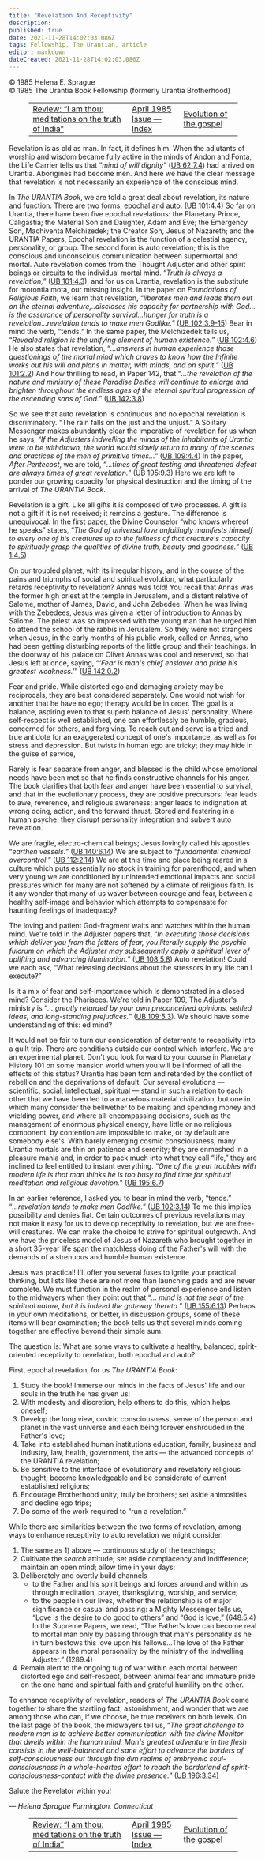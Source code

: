 ```yaml
---
title: "Revelation And Receptivity"
description: 
published: true
date: 2021-11-28T14:02:03.086Z
tags: Fellowship, The Urantian, article
editor: markdown
dateCreated: 2021-11-28T14:02:03.086Z
---
```


<p class="v-card v-sheet theme--light grey lighten-3 px-2">© 1985 Helena E. Sprague<br>© 1985 The Urantia Book Fellowship (formerly Urantia Brotherhood)</p>
<figure class="table chapter-navigator">
  <table>
    <tbody>
      <tr>
        <td>
        <a href="/en/article/Probal_Dasgupta/Review_I_am_thou_meditations_on_the_truth_of_India">
          <span class="mdi mdi-arrow-left-drop-circle"></span><span class="pl-2">Review: “I am thou: meditations on the truth of India”</span>
        </a>
        </td>
        <td>
        <a href="/en/index/articles_the_urantian#april-1985-issue">
          <span class="mdi mdi-book-open-variant"></span><span class="pl-2">April 1985 Issue — Index</span>
        </a>
        </td>
        <td>
        <a href="/en/article/Jeff_Wattles/Evolution_of_the_gospel">
          <span class="pr-2">Evolution of the gospel</span><span class="mdi mdi-arrow-right-drop-circle"></span>
        </a>
        </td>
      </tr>
    </tbody>
  </table>
</figure>


Revelation is as old as man. In fact, it defines him. When the adjutants of worship and wisdom became fully active in the minds of Andon and Fonta, the Life Carrier tells us that “_mind of will dignity_” (<a id="a36_205"></a>[UB 62:7.4](/en/The_Urantia_Book/62#p7_4)) had arrived on Urantia. Aborigines had become men. And here we have the clear message that revelation is not necessarily an experience of the conscious mind.

In _The URANTIA Book_, we are told a great deal about revelation, its nature and function. There are two forms, epochal and auto. (<a id="a38_131"></a>[UB 101:4.4](/en/The_Urantia_Book/101#p4_4)) So far on Urantia, there have been five epochal revelations: the Planetary Prince, Caligastia; the Material Son and Daughter, Adam and Eve; the Emergency Son, Machiventa Melchizedek; the Creator Son, Jesus of Nazareth; and the URANTIA Papers, Epochal revelation is the function of a celestial agency, personality, or group. The second form is auto revelation; this is the conscious and unconscious communication between supermortal and mortal. Auto revelation comes from the Thought Adjuster and other spirit beings or circuits to the individual mortal mind. “_Truth is always a revelation,_” (<a id="a38_770"></a>[UB 101:4.3](/en/The_Urantia_Book/101#p4_3)), and for us on Urantia, revelation is the substitute for morontia mota, our missing insight. In the paper on _Foundations of Religious Faith_, we learn that revelation, “_liberates men and leads them out on the eternal adventure,..discloses his capacity for partnership with God... is the assurance of personality survival...hunger for truth is a revelation...revelation tends to make men Godlike._” (<a id="a38_1216"></a>[UB 102:3.9-15](/en/The_Urantia_Book/102#p3_9)) Bear in mind the verb, ”tends.“ In the same paper, the Melchizedek tells us, “_Revealed religion is the unifying element of human existence._” (<a id="a38_1408"></a>[UB 102:4.6](/en/The_Urantia_Book/102#p4_6)) He also states that revelation, “_...answers in human experience those questionings of the mortal mind which craves to know how the Infinite works out his will and plans in matter, with minds, and on spirit._” (<a id="a38_1664"></a>[UB 101:2.2](/en/The_Urantia_Book/101#p2_2)) And how thrilling to read, in Paper 142, that “_...the revelation of the nature and ministry of these Paradise Deities will continue to enlarge and brighten throughout the endless ages of the eternal spiritual progression of the ascending sons of God._” (<a id="a38_1964"></a>[UB 142:3.8](/en/The_Urantia_Book/142#p3_8))

So we see that auto revelation is continuous and no epochal revelation is discriminatory. “The rain falls on the just and the unjust.” A Solitary Messenger makes abundantly clear the imperative of revelation for us when he says, “_If the Adjusters indwelling the minds of the inhabitants of Urantia were to be withdrawn, the world would slowly return to many of the scenes and practices of the men of primitive times..._” (<a id="a40_423"></a>[UB 109:4.4](/en/The_Urantia_Book/109#p4_4)) In the paper, _After Pentecost_, we are told, “_...times of great testing and threatened defeat are always times of great revelation._” (<a id="a40_605"></a>[UB 195:9.3](/en/The_Urantia_Book/195#p9_3)) Here we are left to ponder our growing capacity for physical destruction and the timing of the arrival of _The URANTIA Book_.

Revelation is a gift. Like all gifts it is composed of two processes. A gift is not a gift if it is not received; it remains a gesture. The difference is unequivocal. In the first paper, the Divine Counselor “who knows whereof he speaks” states, “_The God of universal love unfailingly manifests himself to every one of his creatures up to the fullness of that creature's capacity to spiritually grasp the qualities of divine truth, beauty and goodness._” (<a id="a42_457"></a>[UB 1:4.5](/en/The_Urantia_Book/1#p4_5))

On our troubled planet, with its irregular history, and in the course of the pains and triumphs of social and spiritual evolution, what particularly retards receptivity to revelation? Annas was told! You recall that Annas was the former high priest at the temple in Jerusalem, and a distant relative of Salome, mother of James, David, and John Zebedee. When he was living with the Zebedees, Jesus was given a letter of introduction to Annas by Salome. The priest was so impressed with the young man that he urged him to attend the school of the rabbis in Jerusalem. So they were not strangers when Jesus, in the early months of his public work, called on Annas, who had been getting disturbing reports of the little group and their teachings. In the doorway of his palace on Olivet Annas was cool and reserved, so that Jesus left at once, saying, “_‘Fear is man's chief enslaver and pride his greatest weakness.’_” (<a id="a44_916"></a>[UB 142:0.2](/en/The_Urantia_Book/142#p0_2))

Fear and pride. While distorted ego and damaging anxiety may be reciprocals, they are best considered separately. One would not wish for another that he have no ego; therapy would be in order. The goal is a balance, aspiring even to that superb balance of Jesus' personality. Where self-respect is well established, one can effortlessly be humble, gracious, concerned for others, and forgiving. To reach out and serve is a tried and true antidote for an exaggerated concept of one's importance, as well as for stress and depression. But twists in human ego are tricky; they may hide in the guise of service,

Rarely is fear separate from anger, and blessed is the child whose emotional needs have been met so that he finds constructive channels for his anger. The book clarifies that both fear and anger have been essential to survival, and that in the evolutionary process, they are positive precursors: fear leads to awe, reverence, and religious awareness; anger leads to indignation at wrong doing, action, and the forward thrust. Stored and festering in a human psyche, they disrupt personality integration and subvert auto revelation.

We are fragile, electro-chemical beings; Jesus lovingly called his apostles “_earthen vessels._” (<a id="a50_98"></a>[UB 140:6.14](/en/The_Urantia_Book/140#p6_14)) We are subject to “_fundamental chemical overcontrol._” (<a id="a50_202"></a>[UB 112:2.14](/en/The_Urantia_Book/112#p2_14)) We are at this time and place being reared in a culture which puts essentially no stock in training for parenthood, and when very young we are conditioned by unintended emotional impacts and social pressures which for many are not softened by a climate of religious faith. Is it any wonder that many of us waver between courage and fear, between a healthy self-image and behavior which attempts to compensate for haunting feelings of inadequacy?

The loving and patient God-fragment waits and watches within the human mind. We're told in the Adjuster papers that, “_In executing those decisions which deliver you from the fetters of fear, you literally supply the psychic fulcrum on which the Adjuster may subsequently apply a spiritual lever of uplifting and advancing illumination._” (<a id="a52_340"></a>[UB 108:5.8](/en/The_Urantia_Book/108#p5_8)) Auto revelation! Could we each ask, “What releasing decisions about the stressors in my life can I execute?”

Is it a mix of fear and self-importance which is demonstrated in a closed mind? Consider the Pharisees. We're told in Paper 109, The Adjuster's ministry is “_... greatly retarded by your own preconceived opinions, settled ideas, and long-standing prejudices._” (<a id="a54_262"></a>[UB 109:5.3](/en/The_Urantia_Book/109#p5_3)). We should have some understanding of this: ed mind?

It would not be fair to turn our consideration of deterrents to receptivity into a guilt trip. There are conditions outside our control which interfere. We are an experimental planet. Don't you look forward to your course in Planetary History 101 on some mansion world when you will be informed of all the effects of this status? Urantia has been torn and retarded by the conflict of rebellion and the deprivations of default. Our several evolutions — scientific, social, intellectual, spiritual — stand in such a relation to each other that we have been led to a marvelous material civilization, but one in which many consider the bellwether to be making and spending money and wielding power, and where all-encompassing decisions, such as the management of enormous physical energy, have little or no religious component, by contention are impossible to make, or by default are somebody else's. With barely emerging cosmic consciousness, many Urantia mortals are thin on patience and serenity; they are enmeshed in a pleasure mania and, in order to pack much into what they call “life,” they are inclined to feel entitled to instant everything. “_One of the great troubles with modern life is that man thinks he is too busy to find time for spiritual meditation and religious devotion._” (<a id="a56_1291"></a>[UB 195:6.7](/en/The_Urantia_Book/195#p6_7))

In an earlier reference, I asked you to bear in mind the verb, “tends.” “_...revelation tends to make men Godlike._” (<a id="a58_118"></a>[UB 102:3.14](/en/The_Urantia_Book/102#p3_14)) To me this implies possibility and denies fiat. Certain outcomes of previous revelations may not make it easy for us to develop receptivity to revelation, but we are free-will creatures. We can make the choice to strive for spiritual outgrowth. And we have the priceless model of Jesus of Nazareth who brought together in a short 35-year life span the matchless doing of the Father's will with the demands of a strenuous and humble human existence.

Jesus was practical! I'll offer you several fuses to ignite your practical thinking, but lists like these are not more than launching pads and are never complete. We must function in the realm of personal experience and listen to the midwayers when they point out that “_... mind is not the seat of the spiritual nature, but it is indeed the gateway thereto._” (<a id="a60_362"></a>[UB 155:6.13](/en/The_Urantia_Book/155#p6_13)) Perhaps in your own meditations, or better, in discussion groups, some of these items will bear examination; the book tells us that several minds coming together are effective beyond their simple sum.

The question is: What are some ways to cultivate a healthy, balanced, spirit-oriented receptivity to revelation, both epochal and auto?

First, epochal revelation, for us _The URANTIA Book_:

1) Study the book! Immerse our minds in the facts of Jesus' life and our souls in the truth he has given us:
2) With modesty and discretion, help others to do this, which helps oneself;
3) Develop the long view, costric consciousness, sense of the person and planet in the vast universe and each being forever enshrouded in the Father's love;
4) Take into established human institutions education, family, business and industry, law, health, government, the arts — the advanced concepts of the URANTIA revelation;
5) Be sensitive to the interface of evolutionary and revelatory religious thought; become knowledgeable and be considerate of current established religions;
6) Encourage Brotherhood unity; truly be brothers; set aside animosities and decline ego trips;
7) Do some of the work required to “run a revelation.”

While there are similarities between the two forms of revelation, among ways to enhance receptivity to auto revelation we might consider:

1) The same as 1) above — continuous study of the teachings;
2) Cultivate the _search_ attitude; set aside complacency and indifference; maintain an open mind; allow time in your days;
3) Deliberately and overtly build channels
   - to the Father and his spirit beings and forces around and within us through meditation, prayer, thanksgiving, worship, and service;
   - to the people in our lives, whether the relationship is of major significance or casual and passing: a Mighty Messenger tells us, “Love is the desire to do good to others” and “God is love,” (648.5,4) In the Supreme Papers, we read, “The Father's love can become real to mortal man only by passing through that man's personality as he in turn bestows this love upon his fellows...The love of the Father appears in the moral personality by the ministry of the indwelling Adjuster.” (1289.4)
4) Remain alert to the ongoing tug of war within each mortal between distorted ego and self-respect, between animal fear and immature pride on the one hand and spiritual faith and grateful humility on the other.

To enhance receptivity of revelation, readers of _The URANTIA Book_ come together to share the startling fact, astonishment, and wonder that we are among those who can, if we choose, be true receivers on both levels. On the last page of the book, the midwayers tell us, “_The great challenge to modern man is to achieve better communication with the divine Monitor that dwells within the human mind. Man's greatest adventure in the flesh consists in the well-balanced and sane effort to advance the borders of self-consciousness out through the dim realms of embryonic soul-consciousness in a whole-hearted effort to reach the borderland of spirit-consciousness-contact with the divine presence._” (<a id="a83_699"></a>[UB 196:3.34](/en/The_Urantia_Book/196#p3_34))

Salute the Revelator within you!

— _Helena Sprague_
_Farmington, Connecticut_

<figure class="table chapter-navigator">
  <table>
    <tbody>
      <tr>
        <td>
        <a href="/en/article/Probal_Dasgupta/Review_I_am_thou_meditations_on_the_truth_of_India">
          <span class="mdi mdi-arrow-left-drop-circle"></span><span class="pl-2">Review: “I am thou: meditations on the truth of India”</span>
        </a>
        </td>
        <td>
        <a href="/en/index/articles_the_urantian#april-1985-issue">
          <span class="mdi mdi-book-open-variant"></span><span class="pl-2">April 1985 Issue — Index</span>
        </a>
        </td>
        <td>
        <a href="/en/article/Jeff_Wattles/Evolution_of_the_gospel">
          <span class="pr-2">Evolution of the gospel</span><span class="mdi mdi-arrow-right-drop-circle"></span>
        </a>
        </td>
      </tr>
    </tbody>
  </table>
</figure>
